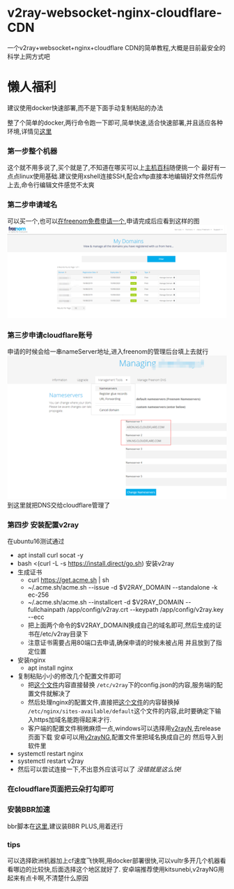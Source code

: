 # v2ray-websocket-nginx-cloudflare-CDN

一个v2ray+websocket+nginx+cloudflare CDN的简单教程,大概是目前最安全的科学上网方式吧

# 懒人福利
建议使用docker快速部署,而不是下面手动复制粘贴的办法

整了个简单的docker,两行命令跑一下即可,简单快速,适合快速部署,并且适应各种环境,详情见[这里](./DOCKER.md)


### 第一步整个机器
这个就不用多说了,买个就是了,不知道在哪买可以上[主机百科](https://www.zhujiwiki.com)随便挑一个
最好有一点点linux使用基础.建议使用xshell连接SSH,配合xftp直接本地编辑好文件然后传上去,命令行编辑文件感觉不太爽

### 第二步申请域名
可以买一个,也可以[在freenom免费申请一个](https://www.freenom.com),申请完成后应看到这样的图
![pic](./assets/freenom.png)


### 第三步申请cloudflare账号
申请的时候会给一串nameServer地址,进入freenom的管理后台填上去就行
![pic](./assets/nameserver.png)到这里就把DNS交给cloudflare管理了

### 第四步 安装配置v2ray
在ubuntu16测试通过  
- apt install curl socat -y
- bash <(curl -L -s https://install.direct/go.sh)   安装v2ray
- 生成证书
    - curl https://get.acme.sh | sh 
    - ~/.acme.sh/acme.sh --issue -d $V2RAY_DOMAIN --standalone -k ec-256
    - ~/.acme.sh/acme.sh --installcert -d $V2RAY_DOMAIN --fullchainpath /app/config/v2ray.crt --keypath /app/config/v2ray.key --ecc
    - 把上面两个命令的$V2RAY_DOMAIN换成自己的域名即可,然后生成的证书在/etc/v2ray目录下
    - 注意证书需要占用80端口去申请,确保申请的时候未被占用
并且放到了指定位置
- 安装nginx
    - apt install nginx
- 复制粘贴小小的修改几个配置文件即可
    - 把[这个文件](./assets/服务端配置文件.json)内容直接替换 `/etc/v2ray`下的config.json的内容,服务端的配置文件就解决了
    - 然后处理nginx的配置文件,直接把[这个文件](./assets/nginx配置文件.txt)的内容替换掉 `/etc/nginx/sites-available/default`这个文件的内容,此时要确定下输入https加域名能跑得起来才行.
    - 客户端的配置文件稍微麻烦一点,windows可以选择用[v2rayN](https://github.com/2dust/v2rayN),去release页面下载
    安卓可以用[v2rayNG](https://github.com/2dust/v2rayNG),配置文件里把域名换成自己的  然后导入到软件里
- systemctl restart nginx 
- systemctl restart v2ray 
- 然后可以尝试连接一下,不出意外应该可以了 *没错就是这么快!*

### 在cloudflare页面把云朵打勾即可

### 安装BBR加速
bbr脚本在[这里](https://github.com/chiakge/Linux-NetSpeed),建议装BBR PLUS,用着还行

### tips
可以选择欧洲机器加上cf速度飞快啊,用docker部署很快,可以vultr多开几个机器看看哪边的比较快,后面选择这个地区就好了.
安卓端推荐使用kitsunebi,v2rayNG用起来有点卡啊,不清楚什么原因



    